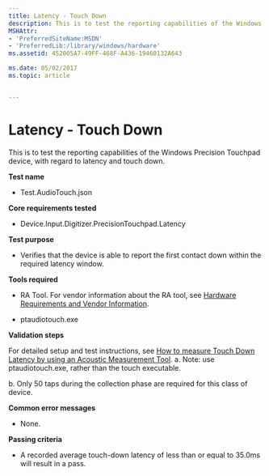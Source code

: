 ```yaml
---
title: Latency - Touch Down
description: This is to test the reporting capabilities of the Windows Precision Touchpad device, with regard to latency and touch down.
MSHAttr:
- 'PreferredSiteName:MSDN'
- 'PreferredLib:/library/windows/hardware'
ms.assetid: 452005A7-49FF-468F-A436-19460132A643

ms.date: 05/02/2017
ms.topic: article


---
```


# Latency - Touch Down


This is to test the reporting capabilities of the Windows Precision Touchpad device, with regard to latency and touch down.

**Test name**

-   Test.AudioTouch.json

**Core requirements tested**

-   Device.Input.Digitizer.PrecisionTouchpad.Latency

**Test purpose**

-   Verifies that the device is able to report the first contact down within the required latency window.

**Tools required**

-   RA Tool. For vendor information about the RA tool, see [Hardware Requirements and Vendor Information](touchscreen-hardware-requirements-and-vendor-information.md).

-   ptaudiotouch.exe

**Validation steps**

For detailed setup and test instructions, see [How to measure Touch Down Latency by using an Acoustic Measurement Tool](https://msdn.microsoft.com/library/windows/hardware/dn195876).
a. Note: use ptaudiotouch.exe, rather than the touch executable.

b. Only 50 taps during the collection phase are required for this class of device.

**Common error messages**

-   None.

**Passing criteria**

-   A recorded average touch-down latency of less than or equal to 35.0ms will result in a pass.

 

 







